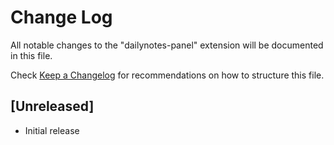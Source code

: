 # Change Log

All notable changes to the "dailynotes-panel" extension will be documented in this file.

Check [Keep a Changelog](http://keepachangelog.com/) for recommendations on how to structure this file.

## [Unreleased]

- Initial release